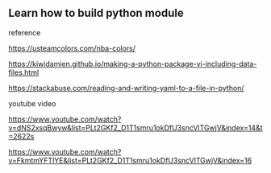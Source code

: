 ## Learn how to build python module

reference

https://usteamcolors.com/nba-colors/

https://kiwidamien.github.io/making-a-python-package-vi-including-data-files.html

https://stackabuse.com/reading-and-writing-yaml-to-a-file-in-python/

youtube video

https://www.youtube.com/watch?v=dNS2xsqBwyw&list=PLt2GKf2_D1T1smru1okDfU3sncVlTGwjV&index=14&t=2622s

https://www.youtube.com/watch?v=FkmtmYFTlYE&list=PLt2GKf2_D1T1smru1okDfU3sncVlTGwjV&index=16